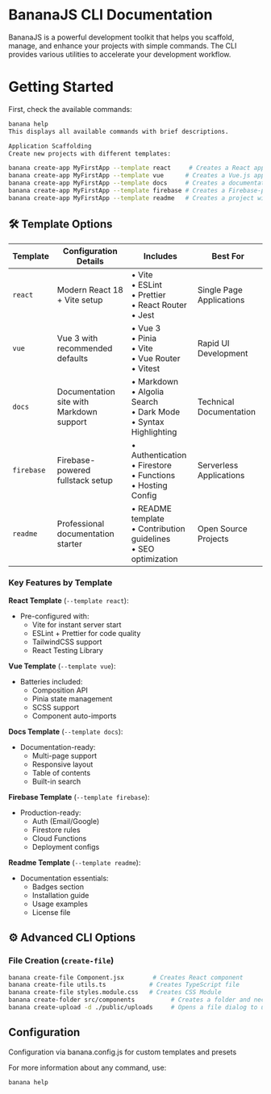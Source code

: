 # BananaJS CLI Documentation
BananaJS is a powerful development toolkit that helps you scaffold, manage, and enhance your projects with simple commands. The CLI provides various utilities to accelerate your development workflow.

# Getting Started
First, check the available commands:

```bash
banana help
This displays all available commands with brief descriptions.

Application Scaffolding
Create new projects with different templates:
```

```bash
banana create-app MyFirstApp --template react     # Creates a React application
banana create-app MyFirstApp --template vue      # Creates a Vue.js application
banana create-app MyFirstApp --template docs     # Creates a documentation site
banana create-app MyFirstApp --template firebase # Creates a Firebase-powered app
banana create-app MyFirstApp --template readme   # Creates a project with a comprehensive README starter
```

## 🛠️ Template Options

| Template   | Configuration Details                                                                 | Includes                                                                 | Best For                          |
|------------|--------------------------------------------------------------------------------------|--------------------------------------------------------------------------|-----------------------------------|
| `react`    | Modern React 18 + Vite setup                                                         | • Vite<br>• ESLint<br>• Prettier<br>• React Router<br>• Jest            | Single Page Applications          |
| `vue`      | Vue 3 with recommended defaults                                                      | • Vue 3<br>• Pinia<br>• Vite<br>• Vue Router<br>• Vitest                | Rapid UI Development              |
| `docs`     | Documentation site with Markdown support                                             | • Markdown<br>• Algolia Search<br>• Dark Mode<br>• Syntax Highlighting   | Technical Documentation           |
| `firebase` | Firebase-powered fullstack setup                                                     | • Authentication<br>• Firestore<br>• Functions<br>• Hosting Config      | Serverless Applications           |
| `readme`   | Professional documentation starter                                                   | • README template<br>• Contribution guidelines<br>• SEO optimization    | Open Source Projects              |

### Key Features by Template

**React Template** (`--template react`):
- Pre-configured with:
  - Vite for instant server start
  - ESLint + Prettier for code quality
  - TailwindCSS support
  - React Testing Library

**Vue Template** (`--template vue`):
- Batteries included:
  - Composition API
  - Pinia state management
  - SCSS support
  - Component auto-imports

**Docs Template** (`--template docs`):
- Documentation-ready:
  - Multi-page support
  - Responsive layout
  - Table of contents
  - Built-in search

**Firebase Template** (`--template firebase`):
- Production-ready:
  - Auth (Email/Google)
  - Firestore rules
  - Cloud Functions
  - Deployment configs

**Readme Template** (`--template readme`):
- Documentation essentials:
  - Badges section
  - Installation guide
  - Usage examples
  - License file


## ⚙️ Advanced CLI Options

### File Creation (`create-file`)
```bash
banana create-file Component.jsx        # Creates React component
banana create-file utils.ts            # Creates TypeScript file
banana create-file styles.module.css   # Creates CSS Module
banana create-folder src/components          # Creates a folder and necessary parent directories
banana create-upload -d ./public/uploads     # Opens a file dialog to upload files to specified destination
```

## Configuration
Configuration via banana.config.js for custom templates and presets

For more information about any command, use:


```bash
banana help
```